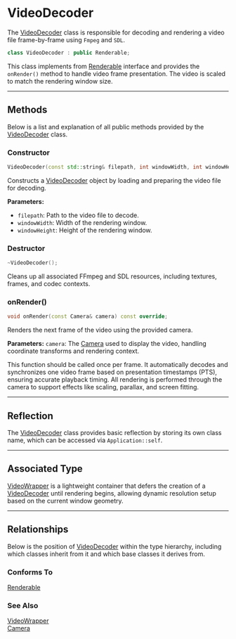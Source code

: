 # VideoDecoder
The [VideoDecoder](VideoDecoder.md) class is responsible for 
decoding and rendering a video file frame-by-frame using 
`Fmpeg` and `SDL`. 

```c++
class VideoDecoder : public Renderable;
```

This class implements from [Renderable](Renderable.md) interface 
and provides the `onRender()` method to handle video frame presentation.
The video is scaled to match the rendering window size.

---

## Methods

Below is a list and explanation of all public methods
provided by the [VideoDecoder](VideoDecoder.md) class.

### Constructor

```c++
VideoDecoder(const std::string& filepath, int windowWidth, int windowHeight);
```

Constructs a [VideoDecoder](VideoDecoder.md) object by 
loading and preparing the video file for decoding.

**Parameters:**
- `filepath`: Path to the video file to decode.
- `windowWidth`: Width of the rendering window.
- `windowHeight`: Height of the rendering window.

### Destructor

```c++
~VideoDecoder();
```

Cleans up all associated FFmpeg and SDL resources, including textures, frames, and codec contexts.

### onRender()

```c++
void onRender(const Camera& camera) const override;
```

Renders the next frame of the video using the provided camera.

**Parameters:**
`camera`: The [Camera](Camera.md) used to display the video, handling coordinate transforms and rendering context.

This function should be called once per frame.
It automatically decodes and synchronizes one video frame based on presentation timestamps (PTS), ensuring accurate playback timing.
All rendering is performed through the camera to support effects like scaling, parallax, and screen fitting.

---

## Reflection

The [VideoDecoder](VideoDecoder.md) class provides basic
reflection by storing its own class name, which can be
accessed via `Application::self`.

---

## Associated Type

[VideoWrapper](VideoWrapper.md) is a lightweight
container that defers the creation of a [VideoDecoder](VideoDecoder.md)
until rendering begins, allowing dynamic resolution
setup based on the current window geometry.

---

## Relationships
Below is the position of [VideoDecoder](VideoDecoder.md)
within the type hierarchy, including which classes inherit
from it and which base classes it derives from.

### Conforms To
[Renderable](Renderable.md)

### See Also
[VideoWrapper](VideoWrapper.md) <br>
[Camera](Camera.md)